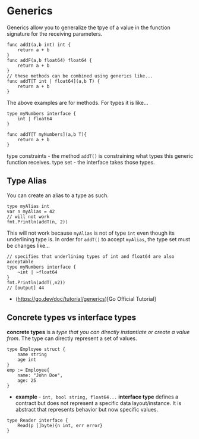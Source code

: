 # Generics

Generics allow you to generalize the tpye of a value in the function signature for the receiving parameters.

```golang
func addI(a,b int) int {
    return a + b
}
func addF(a,b float64) float64 {
    return a + b
}
// these methods can be combined using generics like...
func addT[T int | float64](a,b T) {
    return a + b
}
```

The above examples are for methods. For types it is like...

```golang
type myNumbers interface {
    int | float64
}

func addT[T myNumbers](a,b T){
    return a + b
}
```

type constraints - the method `addT()` is constraining what types this generic function receives.
type set - the interface takes those types.

## Type Alias

You can create an alias to a type as such.

```golang
type myAlias int
var n myAlias = 42
// will not work
fmt.Println(addT(n, 2))
```

This will not work because `myAlias` is not of type `int` even though its underlining type is. In order for `addT()` to accept `myAlias`, the type set must be changes like...

```golang
// specifies that underlining types of int and float64 are also acceptable
type myNumbers interface {
    ~int | ~float64
}
fmt.Println(addT(,n2))
// [output] 44
```

- (https://go.dev/doc/tutorial/generics)[Go Official Tutorial]

## Concrete types vs interface types

**concrete types** is a _type that you can directly instantiate or create a value from_. The type can directly represent a set of values.

```golang
type Employee struct {
    name string
    age int
}
emp := Employee{
    name: "John Doe",
    age: 25
}
```

- **example** - `int, bool string, float64...`
  **interface type** defines a contract but does not represent a specific data layout/instance. It is abstract that represents behavior but now specific values.

```golang
type Reader interface {
    Read(p []byte){n int, err error}
}
```
